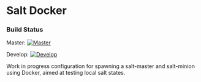 # Salt Docker

### Build Status
Master: [![Master](https://travis-ci.org/mtslzr/salt-docker.svg?branch=master)](https://travis-ci.org/mtslzr/salt-docker)

Develop: [![Develop](https://travis-ci.org/mtslzr/salt-docker.svg?branch=develop)](https://travis-ci.org/mtslzr/salt-docker)

Work in progress configuration for spawning a salt-master and salt-minion using Docker, aimed at testing local salt states.